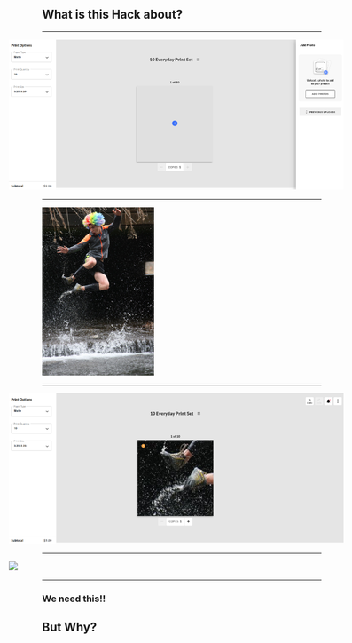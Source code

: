 ## What is this Hack about?

----

<img src="./static/editor-step-1.png" style="margin-left: -12%; max-width: 120%; max-height: 120%">

----

<img src="./static/images/demo-1.jpg" width="40%">

----

<img src="./static/editor-step-2.png" style="margin-left: -12%; max-width: 120%; max-height: 120%">

----

<img src="./static/editor-step-3.gif" style="margin-left: -12%; max-width: 120%; max-height: 120%">

----

<!-- .slide: data-background="./static/meme.jpg" -->

### We need this!!
<!-- .element: style="color: white; text-shadow: -1px 0 black, 0 1px black, 1px 0 black, 0 -1px black;" -->

## But Why?
<!-- .element: style="color: white; text-shadow: -1px 0 black, 0 1px black, 1px 0 black, 0 -1px black;" -->
